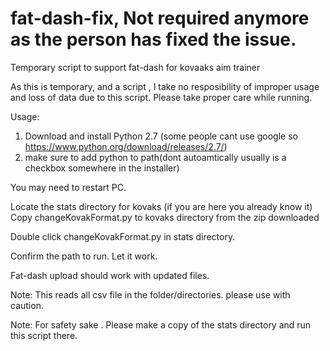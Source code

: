# fat-dash-fix, Not required anymore as the person has fixed the issue.
Temporary script to support fat-dash for kovaaks aim trainer

As this is temporary, and a script , I take no resposibility of improper usage and loss of data due to this script. Please take proper care while running.

Usage:

1) Download and install Python 2.7 (some people cant use google so https://www.python.org/download/releases/2.7/) 
2) make sure to add python to path(dont autoamtically usually is a checkbox somewhere in the installer) 

You may need to restart PC.

Locate the stats directory for kovaks (if you are here you already know it)
Copy changeKovakFormat.py  to kovaks directory from the zip downloaded

Double click changeKovakFormat.py in stats directory. 

Confirm the path to run.
Let it work.

Fat-dash upload should work with updated files.

Note: This reads all csv file in the folder/directories. please use with caution.

Note: For safety sake . Please make a copy of the stats directory and run this script there.
